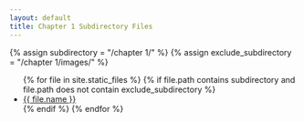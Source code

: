 ```yaml
---
layout: default
title: Chapter 1 Subdirectory Files
---
```


{% assign subdirectory = "/chapter 1/" %}
{% assign exclude_subdirectory = "/chapter 1/images/" %}
<ul>
{% for file in site.static_files %}
  {% if file.path contains subdirectory and file.path does not contain exclude_subdirectory %}
    <li><a href="{{ file.path }}">{{ file.name }}</a></li>
  {% endif %}
{% endfor %}
</ul>

